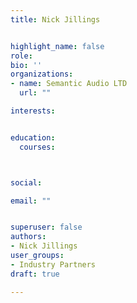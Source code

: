 ```yaml
---
title: Nick Jillings


highlight_name: false
role:
bio: ''
organizations:
- name: Semantic Audio LTD
  url: ""

interests:


education:
  courses:



social:

email: ""


superuser: false
authors:
- Nick Jillings
user_groups:
- Industry Partners
draft: true

---
```

